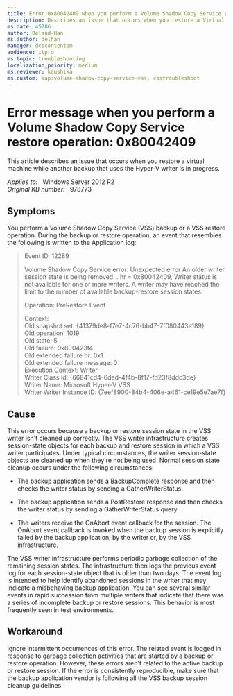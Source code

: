 ```yaml
---
title: Error 0x80042409 when you perform a Volume Shadow Copy Service restore operation
description: Describes an issue that occurs when you restore a Virtual Machine while another backup that uses the Hyper-V writer is in progress.
ms.date: 45286
author: Deland-Han
ms.author: delhan
manager: dcscontentpm
audience: itpro
ms.topic: troubleshooting
localization_priority: medium
ms.reviewer: kaushika
ms.custom: sap:volume-shadow-copy-service-vss, csstroubleshoot
---
```

# Error message when you perform a Volume Shadow Copy Service restore operation: 0x80042409

This article describes an issue that occurs when you restore a virtual machine while another backup that uses the Hyper-V writer is in progress.

_Applies to:_ &nbsp; Windows Server 2012 R2  
_Original KB number:_ &nbsp; 978773

## Symptoms

You perform a Volume Shadow Copy Service (VSS) backup or a VSS restore operation. During the backup or restore operation, an event that resembles the following is written to the Application log:

> Event ID: 12289  
>
> Volume Shadow Copy Service error: Unexpected error An older writer session state is being removed. . hr = 0x80042409, Writer status is not available for one or more writers. A writer may have reached the limit to the number of available backup-restore session states.  
>
> Operation: PreRestore Event
>
> Context:  
Old snapshot set: {41379de8-f7e7-4c76-bb47-7f080443e189}  
Old operation: 1019  
Old state: 5  
Old failure: 0x800423f4  
Old extended failure hr: 0x1  
Old extended failure message: 0  
Execution Context: Writer  
Writer Class Id: {66841cd4-6ded-4f4b-8f17-fd23f8ddc3de}  
Writer Name: Microsoft Hyper-V VSS  
Writer Writer Instance ID: {7eef8900-84b4-406e-a461-ce19e5e7ae7f}  

## Cause

This error occurs because a backup or restore session state in the VSS writer isn't cleaned up correctly. The VSS writer infrastructure creates session-state objects for each backup and restore session in which a VSS writer participates. Under typical circumstances, the writer session-state objects are cleaned up when they're not being used. Normal session state cleanup occurs under the following circumstances:

- The backup application sends a BackupComplete response and then checks the writer status by sending a GatherWriterStatus.

- The backup application sends a PostRestore response and then checks the writer status by sending a GatherWriterStatus query.

- The writers receive the OnAbort event callback for the session. The OnAbort event callback is invoked when the backup session is explicitly failed by the backup application, by the writer or, by the VSS infrastructure.

The VSS writer infrastructure performs periodic garbage collection of the remaining session states. The infrastructure then logs the previous event log for each session-state object that is older than two days. The event log is intended to help identify abandoned sessions in the writer that may indicate a misbehaving backup application. You can see several similar events in rapid succession from multiple writers that indicate that there was a series of incomplete backup or restore sessions. This behavior is most frequently seen in test environments.

## Workaround

Ignore intermittent occurrences of this error. The related event is logged in response to garbage collection activities that are started by a backup or restore operation. However, these errors aren't related to the active backup or restore session. If the error is consistently reproducible, make sure that the backup application vendor is following all the VSS backup session cleanup guidelines.

